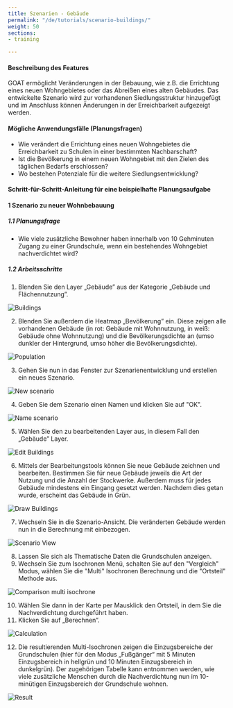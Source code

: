 ```yaml
---
title: Szenarien - Gebäude
permalink: "/de/tutorials/scenario-buildings/"
weight: 50
sections:
- training

---
```

#### Beschreibung des Features

GOAT ermöglicht Veränderungen in der Bebauung, wie z.B. die Errichtung eines neuen Wohngebietes oder das Abreißen eines alten Gebäudes. Das entwickelte Szenario wird zur vorhandenen Siedlungsstruktur hinzugefügt und im Anschluss können Änderungen in der Erreichbarkeit aufgezeigt werden.

#### Mögliche Anwendungsfälle (Planungsfragen)
- Wie verändert die Errichtung eines neuen Wohngebietes die Erreichbarkeit zu Schulen in einer bestimmten Nachbarschaft?
- Ist die Bevölkerung in einem neuen Wohngebiet mit den Zielen des täglichen Bedarfs erschlossen?
- Wo bestehen Potenziale für die weitere Siedlungsentwicklung?

#### Schritt-für-Schritt-Anleitung für eine beispielhafte Planungsaufgabe
#### 1 Szenario zu neuer Wohnbebauung
##### 1.1 Planungsfrage
- Wie viele zusätzliche Bewohner haben innerhalb von 10 Gehminuten Zugang zu einer Grundschule, wenn ein bestehendes Wohngebiet nachverdichtet wird?
##### 1.2 Arbeitsschritte

1. Blenden Sie den Layer „Gebäude” aus der Kategorie „Gebäude und Flächennutzung”.

<img src="/images/training_materials/Scenario_buildings/buildings.png" alt="Buildings"/>

2.  Blenden Sie außerdem die Heatmap „Bevölkerung” ein. Diese zeigen alle vorhandenen Gebäude (in rot: Gebäude mit Wohnnutzung, in weiß: Gebäude ohne Wohnnutzung) und die Bevölkerungsdichte an (umso dunkler der Hintergrund, umso höher die Bevölkerungsdichte).  

<img src="/images/training_materials/Scenario_buildings/population.png" alt="Population"/>

3. Gehen Sie nun in das Fenster zur Szenarienentwicklung und erstellen ein neues Szenario.

<img src="/images/training_materials/Scenario_POIs/create_scenario.png" alt="New scenario" style="max-height:250px;"/>

4. Geben Sie dem Szenario einen Namen und klicken Sie auf "OK".

<img src="/images/training_materials/Scenario_buildings/name_scenario.png" alt="Name scenario" style="max-height:200px;"/>

5. Wählen Sie den zu bearbeitenden Layer aus, in diesem Fall den „Gebäude” Layer.

<img src="/images/training_materials/Scenario_buildings/scenario_buildings.png" alt="Edit Buildings" style="max-height:250px;"/>

6. Mittels der Bearbeitungstools können Sie neue Gebäude zeichnen und bearbeiten. Bestimmen Sie für neue Gebäude jeweils die Art der Nutzung und die Anzahl der Stockwerke. Außerdem muss für jedes Gebäude mindestens ein Eingang gesetzt werden. Nachdem dies getan wurde, erscheint das Gebäude in Grün.

![Draw Buildings](/images/training_materials/Scenario_buildings/draw.webp)

7. Wechseln Sie in die Szenario-Ansicht. Die veränderten Gebäude werden nun in die Berechnung mit einbezogen.

![Scenario View](/images/training_materials/Scenario_buildings/scenario_heatmap.webp)

8. Lassen Sie sich als Thematische Daten die Grundschulen anzeigen.
9. Wechseln Sie zum Isochronen Menü, schalten Sie auf den "Vergleich" Modus, wählen Sie die "Multi" Isochronen Berechnung und die "Ortsteil" Methode aus.

<img src="/images/training_materials/Scenario_buildings/multiisochrones.webp" alt="Comparison multi isochrone" style="max-height:250px;"/>

10. Wählen Sie dann in der Karte per Mausklick den Ortsteil, in dem Sie die Nachverdichtung durchgeführt haben.
11. Klicken Sie auf „Berechnen“.

<img src="/images/training_materials/Scenario_buildings/calculate.webp" alt="Calculation" style="max-height:250px;"/>

12. Die resultierenden Multi-Isochronen zeigen die Einzugsbereiche der Grundschulen (hier für den Modus „Fußgänger“ mit 5 Minuten Einzugsbereich in hellgrün und 10 Minuten Einzugsbereich in dunkelgrün). Der zugehörigen Tabelle kann entnommen werden, wie viele zusätzliche Menschen durch die Nachverdichtung nun im 10-minütigen Einzugsbereich der Grundschule wohnen.

![Result](/images/training_materials/Scenario_buildings/result.webp)